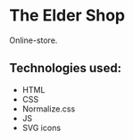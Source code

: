 # The Elder Shop
Online-store.

## Technologies used:
- HTML
- CSS
- Normalize.css
- JS
- SVG icons
